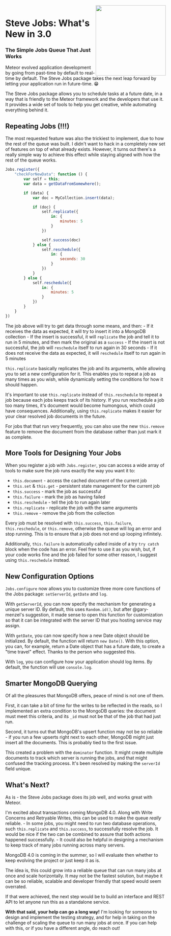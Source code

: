 <img align="right" width="220" src="https://github.com/msavin/stevejobs/blob/master/ICON.png?raw=true" />

# Steve Jobs: What's New in 3.0

### The Simple Jobs Queue That Just Works

Meteor evolved application development by going from past-time by default to real-time by default. The Steve Jobs package takes the next leap forward by letting your application run in future-time. 😁

The Steve Jobs package allows you to schedule tasks at a future date, in a way that is friendly to the Meteor framework and the developers that use it. It provides a wide set of tools to help you get creative, while automating everything behind it.

## Repeating Jobs (!!!)

The most requested feature was also the trickiest to implement, due to how the rest of the queue was built. I didn't want to hack in a completely new set of features on top of what already exists. However, it turns out there's a really simple way to achieve this effect while staying aligned with how the rest of the queue works.

```javascript
Jobs.register({
    "checkForNewData": function () {
        var self = this;
        var data = getDataFromSomewhere();

        if (data) {
            var doc = MyCollection.insert(data);

            if (doc) {
                self.replicate({
                    in: {
                        minutes: 5
                    }
                })

                self.success(doc)
            } else {
                self.reschedule({
                    in: {
                        seconds: 30
                    }
                })
            }
        } else {
            self.reschedule({
                in: {
                    minutes: 5
                }
            })
        }
    }
})
```

The job above will try to get data through some means, and then:
    - If it receives the data as expected, it will try to insert it into a MongoDB collection
        - If the insert is successful, it will `replicate` the job and tell it to run in 5 minutes, and then mark the original as a `success`
        - If the insert is not successful, the job will `reschedule` itself to run again in 30 seconds
    - If it does not receive the data as expected, it will `reschedule` itself to run again in 5 minutes

`this.replicate` basically replicates the job and its arguments, while allowing you to set a new configuration for it. This enables you to repeat a job as many times as you wish, while dynamically setting the conditions for how it should happen.

It's important to use `this.replicate` instead of `this.reschedule` to repeat a job because each jobs keeps track of its history. If you run reschedule a job too many times, it's document would become humongous, which could have consequences. Additionally, using `this.replicate` makes it easier for your clear resolved job documents in the future.

For jobs that that run very frequently, you can also use the new `this.remove` feature to remove the document from the database rather than just mark it as complete.

## More Tools for Designing Your Jobs

When you register a job with `Jobs.register`, you can access a wide array of tools to make sure the job runs exactly the way you want it to:
 - `this.document` - access the cached document of the current job
 - `this.set` & `this.get` - persistent state management for the current job
 - `this.success` - mark the job as successful
 - `this.failure` - mark the job as having failed
 - `this.reschedule` - tell the job to run again later
 - `this.replicate` - replicate the job with the same arguments
 - `this.remove` - remove the job from the collection

Every job must be resolved with `this.success`, `this.failure`, `this.reschedule`, or `this.remove`, otherwise the queue will log an error and stop running. This is to ensure that a job does not end up looping infinitely.

Additionally, `this.failure` is automatically called inside of a try `try catch` block when the code has an error. Feel free to use it as you wish, but, if your code works fine and the job failed for some other reason, I suggest using `this.reschedule` instead. 

## New Configuration Options

`Jobs.configure` now allows you to customize three more core functions of the Jobs package: `setServerId`, `getDate` and `log`.

With `getServerId`, you can now specify the mechanism for generating a unique server ID. By default, this uses `Random.id()`, but after @gary-menzel's suggestion, it made sense to open this function for customization so that it can be integrated with the server ID that you hosting service may assign.

With `getDate`, you can now specify how a new Date object should be initialized. By default, the function will return `new Date()`. With this option, you can, for example, return a Date object that has a future date, to create a "time travel" effect. Thanks to the person who suggested this.

With `log`, you can configure how your application should log items. By default, the function will use `console.log`. 

## Smarter MongoDB Querying

Of all the pleasures that MongoDB offers, peace of mind is not one of them. 

First, it can take a bit of time for the writes to be reflected in the reads, so I implemented an extra condition to the MongoDB queries: the document must meet this criteria, and its `_id` must not be that of the job that had just run.

Second, it turns out that MongoDB's upsert function may not be so reliable - if you run a few upserts right next to each other, MongoDB might just insert all the documents. This is probably tied to the first issue. 

This created a problem with the `dominator` function. It might create multiple documents to track which server is running the jobs, and that might confused the tracking process. It's been resolved by making the `serverId` field unique. 

## What's Next?

As is - the Steve Jobs package does its job well, and works great with Meteor.

I'm excited about transactions coming MongoDB 4.0. Along with Write Concerns and Retryable Writes, this can be used to make the queue _really_ reliable.
    - In some jobs, you might need to run two database operations, such  `this.replicate` and `this.success`, to successfully resolve the job. It would be nice if the two can be combined to assure that both actions happened successfully.
    - It could also be helpful in designing a mechanism to keep track of many jobs running across many servers.

MongoDB 4.0 is coming in the summer, so I will evaluate then whether to keep evolving the project or just keep it as is. 

The idea is, this could grow into a reliable queue that can run many jobs at once and scale horizontally. It may not be the fastest solution, but maybe it can be so reliable, scalable and developer friendly that speed would seem overrated.

If that were achieved, the next step would be to build an interface and REST API to let anyone run this as a standalone service.

**With that said, your help can go a long way!** I'm looking for someone to design and implement the testing strategy, and for help in taking on the challenge of scaling the queue to run many jobs at once. If you can help with this, or if you have a different angle, do reach out!